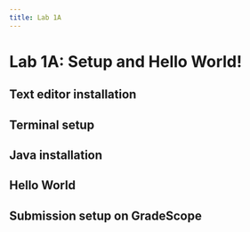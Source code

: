 ```yaml
---
title: Lab 1A
---
```


# Lab 1A: Setup and Hello World!

## Text editor installation

## Terminal setup

## Java installation

## Hello World

## Submission setup on GradeScope
